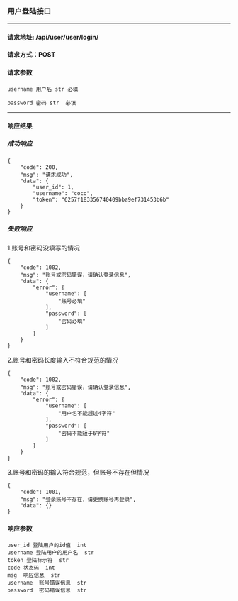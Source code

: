 
### 用户登陆接口

***

#### 请求地址: /api/user/user/login/

#### 请求方式：POST

#### 请求参数

    username 用户名 str 必填
    
    password 密码 str  必填
    
*** 

#### 响应结果

##### 成功响应

    {
        "code": 200,
        "msg": "请求成功",
        "data": {
            "user_id": 1,
            "username": "coco",
            "token": "6257f183356740409bba9ef731453b6b"
        }
    }
    
##### 失败响应

1.账号和密码没填写的情况

    {
        "code": 1002,
        "msg": "账号或密码错误，请确认登录信息",
        "data": {
            "error": {
                "username": [
                    "账号必填"
                ],
                "password": [
                    "密码必填"
                ]
            }
        }
    }
    
2.账号和密码长度输入不符合规范的情况

    {
        "code": 1002,
        "msg": "账号或密码错误，请确认登录信息",
        "data": {
            "error": {
                "username": [
                    "用户名不能超过4字符"
                ],
                "password": [
                    "密码不能短于6字符"
                ]
            }
        }
    }
    
3.账号和密码的输入符合规范，但账号不存在但情况

    {
        "code": 1001,
        "msg": "登录账号不存在，请更换账号再登录",
        "data": {}
    }
    
#### 响应参数

    user_id 登陆用户的id值  int
    username 登陆用户的用户名  str
    token 登陆标示符  str
    code 状态码  int
    msg  响应信息  str
    username  账号错误信息  str
    password  密码错误信息  str
    
